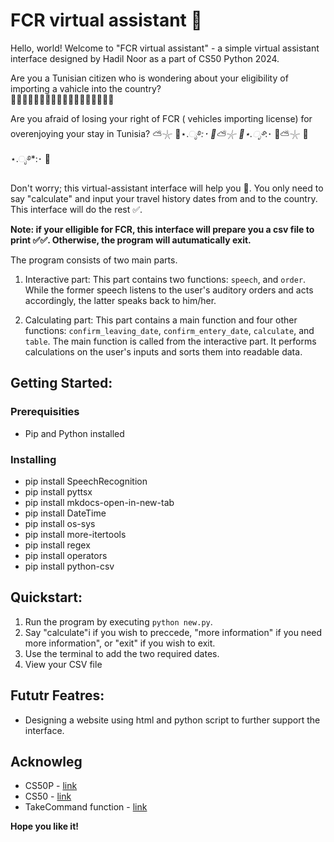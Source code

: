 # FCR virtual assistant 🤖

Hello, world! Welcome to "FCR virtual assistant" - a simple virtual assistant interface designed by Hadil Noor as a part of CS50 Python 2024. 

Are you a Tunisian citizen who is wondering about your eligibility of importing a vahicle into the country?  
🚗🚗🚗🚗🚗🚗🚗🚗🚗🚗🚗🚗🚗🚗🚗🚗🚗🚗

Are you afraid of losing your right of FCR ( vehicles importing license) for overenjoying your stay in Tunisia?
 ⛅𓇼 🌊⋆.ೃ࿔*:･ 🐚⛅𓇼 🌊⋆.ೃ࿔*:･ 🐚⛅𓇼 🌊⋆.ೃ࿔*:･ 🐚

Don't worry; this virtual-assistant interface will help you 🤖. 
You only need to say "calculate" and input your travel history dates from and to the country. This interface will do the rest ✅.

**Note: if your elligible for FCR, this interface will prepare you a csv file to print ✅✅. Otherwise, the program will autumatically exit.** 

The program consists of two main parts.
1. Interactive part: This part contains two functions: `speech`, and `order`. While the former speech listens to the user's auditory orders and acts accordingly, the latter speaks back to him/her.

2. Calculating part: This part contains a main function and four other functions: `confirm_leaving_date`, `confirm_entery_date`, `calculate`, and `table`. The main function is called from the interactive part. It performs calculations on the user's inputs and sorts them into readable data.

## Getting Started:

### Prerequisities

- Pip and Python installed

### Installing

- pip install SpeechRecognition
- pip install pyttsx
- pip install mkdocs-open-in-new-tab
- pip install DateTime
- pip install os-sys
- pip install more-itertools
- pip install regex
- pip install operators
- pip install python-csv


## Quickstart:
1. Run the program by executing `python new.py`.
2. Say "calculate"i if you wish to preccede, "more information" if you need more information", or "exit" if you wish to exit.
3. Use the terminal to add the two required dates.
4. View your CSV file

## Fututr Featres:
- Designing a website using html and python script to further support  the interface.

## Acknowleg
- CS50P - [link](https://cs50.harvard.edu/python/2022/)
- CS50 - [link](https://wwwedxorgcoursecs50s-introduction-computer-science-harvardx-cs50x)
- TakeCommand function - [link](https://www.youtube.com/watch?v=V6cduGOKncg&t=634s)

**Hope you like it!**
